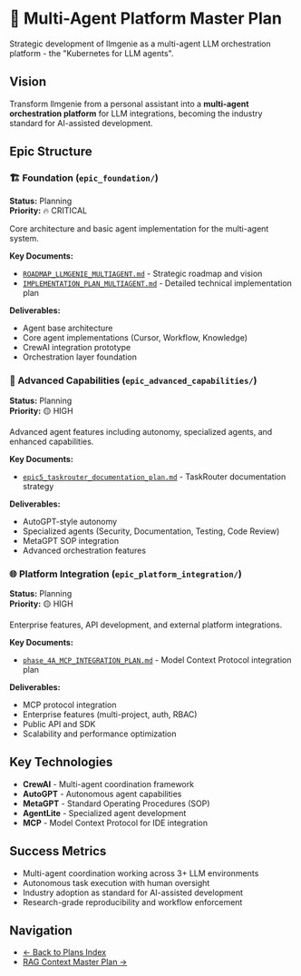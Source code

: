 # 🤖 Multi-Agent Platform Master Plan

Strategic development of llmgenie as a multi-agent LLM orchestration platform - the "Kubernetes for LLM agents".

## Vision
Transform llmgenie from a personal assistant into a **multi-agent orchestration platform** for LLM integrations, becoming the industry standard for AI-assisted development.

## Epic Structure

### 🏗️ Foundation (`epic_foundation/`)
**Status:** Planning  
**Priority:** 🔥 CRITICAL

Core architecture and basic agent implementation for the multi-agent system.

**Key Documents:**
- [`ROADMAP_LLMGENIE_MULTIAGENT.md`](epic_foundation/ROADMAP_LLMGENIE_MULTIAGENT.md) - Strategic roadmap and vision
- [`IMPLEMENTATION_PLAN_MULTIAGENT.md`](epic_foundation/IMPLEMENTATION_PLAN_MULTIAGENT.md) - Detailed technical implementation plan

**Deliverables:**
- Agent base architecture
- Core agent implementations (Cursor, Workflow, Knowledge)
- CrewAI integration prototype
- Orchestration layer foundation

### 🚀 Advanced Capabilities (`epic_advanced_capabilities/`)
**Status:** Planning  
**Priority:** 🟡 HIGH

Advanced agent features including autonomy, specialized agents, and enhanced capabilities.

**Key Documents:**
- [`epic5_taskrouter_documentation_plan.md`](epic_advanced_capabilities/epic5_taskrouter_documentation_plan.md) - TaskRouter documentation strategy

**Deliverables:**
- AutoGPT-style autonomy
- Specialized agents (Security, Documentation, Testing, Code Review)
- MetaGPT SOP integration
- Advanced orchestration features

### 🌐 Platform Integration (`epic_platform_integration/`)
**Status:** Planning  
**Priority:** 🟡 HIGH

Enterprise features, API development, and external platform integrations.

**Key Documents:**
- [`phase_4A_MCP_INTEGRATION_PLAN.md`](epic_platform_integration/phase_4A_MCP_INTEGRATION_PLAN.md) - Model Context Protocol integration plan

**Deliverables:**
- MCP protocol integration
- Enterprise features (multi-project, auth, RBAC)
- Public API and SDK
- Scalability and performance optimization

## Key Technologies
- **CrewAI** - Multi-agent coordination framework
- **AutoGPT** - Autonomous agent capabilities
- **MetaGPT** - Standard Operating Procedures (SOP)
- **AgentLite** - Specialized agent development
- **MCP** - Model Context Protocol for IDE integration

## Success Metrics
- Multi-agent coordination working across 3+ LLM environments
- Autonomous task execution with human oversight
- Industry adoption as standard for AI-assisted development
- Research-grade reproducibility and workflow enforcement

## Navigation
- [← Back to Plans Index](../index.md)
- [RAG Context Master Plan →](../master_rag_context/index.md) 